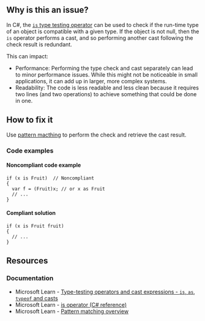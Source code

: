 ## Why is this an issue?

In C#, the [`is`
type testing operator](https://learn.microsoft.com/en-us/dotnet/csharp/language-reference/operators/type-testing-and-cast#is-operator) can be used to check if the run-time type of an object is compatible with a given type. If the object is not null, then the
`is` operator performs a cast, and so performing another cast following the check result is redundant.

This can impact:

-  Performance: Performing the type check and cast separately can lead to minor performance issues. While this might not be noticeable in small
  applications, it can add up in larger, more complex systems.
-  Readability: The code is less readable and less clean because it requires two lines (and two operations) to achieve something that could be
  done in one.

## How to fix it

Use [pattern macthing](https://learn.microsoft.com/en-us/dotnet/csharp/fundamentals/functional/pattern-matching) to perform the check
and retrieve the cast result.

### Code examples

#### Noncompliant code example

    if (x is Fruit)  // Noncompliant
    {
      var f = (Fruit)x; // or x as Fruit
      // ...
    }

#### Compliant solution

    if (x is Fruit fruit)
    {
      // ...
    }

## Resources

### Documentation

-  Microsoft Learn - [Type-testing
  operators and cast expressions - `is`, `as`, `typeof` and casts](https://learn.microsoft.com/en-us/dotnet/csharp/language-reference/operators/type-testing-and-cast)
-  Microsoft Learn - [is operator (C# reference)](https://learn.microsoft.com/en-us/dotnet/csharp/language-reference/operators/is)
-  Microsoft Learn - [Pattern matching
  overview](https://learn.microsoft.com/en-us/dotnet/csharp/fundamentals/functional/pattern-matching)